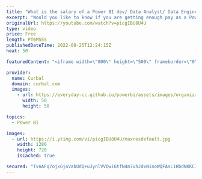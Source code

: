 ```yaml
---
title: "What is the salary of a Power BI dev/ Data Analyst/ Data Engineer? | Salary calculator with Power BI"
excerpt: "Would you like to know if you are getting enough pay as a Power BI developer or data analysis or data engineer? Or are you thinking about changing jobs and would like to know which roles pay best?   To answer these questions I have partnered with Bright Data to get the raw data from the job listing sites:"
originalUrl: https://youtube.com/watch?v=picgIBU8U4U
type: video
price: Free
length: PT6M55S
publishedDateTime: 2022-08-25T12:24:15Z
heat: 50

featuredContent: "<iframe width=\"800\" height=\"500\" frameborder=\"0\" src=\"https://www.youtube.com/embed/picgIBU8U4U\" allow=\"accelerometer; autoplay; encrypted-media; gyroscope; picture-in-picture\" allowfullscreen></iframe>"

provider:
  name: Curbal
  domain: curbal.com
  images:
    - url: https://everyday-cc.github.io/powerbi/assets/images/organizations/curbal.com-50x50.jpg
      width: 50
      height: 50

topics:
  - Power BI

images:
  - url: https://i.ytimg.com/vi/picgIBU8U4U/maxresdefault.jpg
    width: 1280
    height: 720
    isCached: true

secured: "TvnAFq7ojxGjoVabUdQ+uJynlVVQwi6tfN4m7vhJdxNinoWQFAsLiHbdNKKC3p7DgegDMykH56S79oLfX03KLNjt/nd23D6beq3uRg8eD6bKnqc0GgbyafVKxuvATbSB7wVeL2BZDZ3Q9QeuEJgl5Waim9rhZ2n/s048Z3PmrqoaNV6R1aw3a//2i4DmqDTC3YutfJO4u9G6xAYc3IELkCWVvUcDvnCBEfdTo10jPhhtE6a9Zv88NTiDqD5eGILzg7fhkYYVtDAmEBTqQz8HyqNqkPErOP+QolChobGKAivvZ/HHWM3l6BekbpEcNpPfUZBvJC0CYTkXgS8iCRnyM0FVPYxkkFPalkuUVuX5grqkgQrnPEbs5aBcK915zJfYrfc3pDP0IAEUVSaz+QLcSc3tcscEtPr/ydgD3dZE7qg=;d2stA9uvcrGSBhP2F+TBGw=="
---
```


